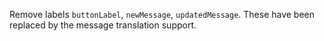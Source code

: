 Remove labels `buttonLabel`, `newMessage`, `updatedMessage`. These have been replaced by the message
translation support.
